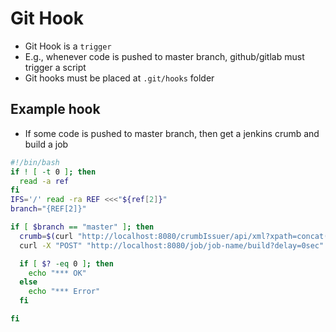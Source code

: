# Git Hook

- Git Hook is a `trigger`
- E.g., whenever code is pushed to master branch, github/gitlab must trigger a script
- Git hooks must be placed at `.git/hooks` folder

## Example hook

- If some code is pushed to master branch, then get a jenkins crumb and build a job

```bash
#!/bin/bash
if ! [ -t 0 ]; then
  read -a ref
fi
IFS='/' read -ra REF <<<"${ref[2]}"
branch="{REF[2]}"

if [ $branch == "master" ]; then
  crumb=$(curl "http://localhost:8080/crumbIssuer/api/xml?xpath=concat(//crumbRequestField,':',//crumb)" -u "admin:123")
  curl -X "POST" "http://localhost:8080/job/job-name/build?delay=0sec" -u "admin:123" -H "$crumb"

  if [ $? -eq 0 ]; then
    echo "*** OK"
  else
    echo "*** Error"
  fi

fi
```
